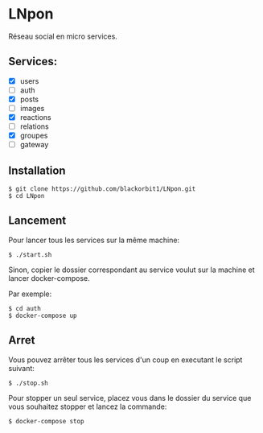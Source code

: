 # LNpon

Réseau social en micro services.

## Services:

- [x] users
- [ ] auth
- [x] posts
- [ ] images
- [x] reactions
- [ ] relations
- [x] groupes
- [ ] gateway

## Installation

```
$ git clone https://github.com/blackorbit1/LNpon.git
$ cd LNpon
```

## Lancement

Pour lancer tous les services sur la même machine:

```
$ ./start.sh
```

Sinon, copier le dossier correspondant au service voulut sur la machine et lancer docker-compose.

Par exemple:

```
$ cd auth
$ docker-compose up
```

## Arret

Vous pouvez arrêter tous les services d'un coup en executant le script suivant:

```
$ ./stop.sh
```

Pour stopper un seul service, placez vous dans le dossier du service que vous souhaitez stopper et lancez la commande:

```
$ docker-compose stop
```
